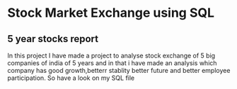 # Stock Market Exchange using SQL

## 5 year stocks report

In this project I have made a project to analyse stock exchange of 5 big companies of india of 5 years and in that i have made an analysis which company has good growth,betterr stablity better future and better employee participation. So have a look on my SQL file

